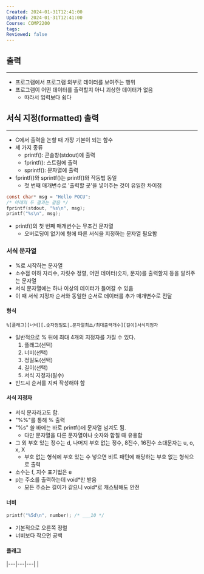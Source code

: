 ```yaml
---
Created: 2024-01-31T12:41:00
Updated: 2024-01-31T12:41:00
Course: COMP2200
tags: 
Reviewed: false
---
```

## 출력
---
- 프로그램에서 프로그램 외부로 데이터를 보여주는 행위
- 프로그램이 어떤 데이터를 출력할지 아니 괴상한 데이터가 없음
	- 따라서 입력보다 쉽다

## 서식 지정(formatted) 출력
---
- C에서 출력을 논할 때 가장 기본이 되는 함수
- 세 가지 종류
	- printf(): 콘솔창(stdout)에 출력
	- fprintf(): 스트림에 출력
	- sprintf(): 문자열에 출력
- fprintf()와 sprintf()는 printf()와 작동법 동일
	- 첫 번째 매개변수로 '출력할 곳'을 넣어주는 것이 유일한 차이점
```c
const char* msg = "Hello POCU";
/* 아래의 두 결과는 같음 */
fprintf(stdout, "%s\n", msg);
printf("%s\n", msg);
```
- printf()의 첫 번째 매개변수는 무조건 문자열
	- 오버로딩이 없기에 형에 따른 서식을 지정하는 문자열 필요함
### 서식 문자열
- %로 시작하는 문자열
- 소수점 이하 자리수, 자릿수 정렬, 어떤 데이터(숫자, 문자)를 출력할지 등을 알려주는 문자열
- 서식 문자열에는 하나 이상의 데이터가 들어갈 수 있음
- 이 때 서식 지정자 순서와 동일한 순서로 데이터를 추가 매개변수로 전달
#### 형식
```
%[플래그][너비][.숫자정밀도|.문자열최소/최대출력개수][길이]서식지정자
```
- 일반적으로 % 뒤에 최대 4개의 지정자를 가질 수 있다.
	1. 플래그(선택)
	2. 너비(선택)
	3. 정밀도(선택)
	4. 길이(선택)
	5. 서식 지정자(필수)
- 반드시 순서를 지켜 작성해야 함
#### 서식 지정자
- 서식 문자라고도 함.
- "\%%"를 통해 % 출력
- "%s" 쓸 바에는 바로 printf()에 문자열 넘겨도 됨.
	- 다만 문자열을 다른 문자열이나 숫자와 합칠 때 유용함
- 그 외 부호 있는 정수는 d, 나머지 부호 없는 정수, 8진수, 16진수 소대문자는 u, o, x, X
	- 부호 없는 형식에 부호 있는 수 넣으면 비트 패턴에 해당하는 부호 없는 형식으로 출력
- 소수는 f, 지수 표기법은 e
- p는 주소를 출력하는데 void\*만 받음
	- 모든 주소는 길이가 같으니 void\*로 캐스팅해도 안전
#### 너비
```c
printf("%5d\n", number); /* ___10 */
```
- 기본적으로 오른쪽 정렬
- 너비보다 작으면 공백
#### 플래그
|---|---|---|
|

